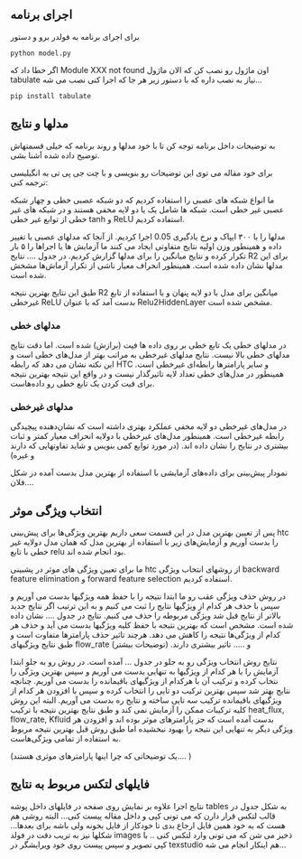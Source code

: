 ## اجرای برنامه

برای اجرای برنامه به فولدر برو و دستور

```
python model.py
```
اگر خطا داد که Module XXX not found اون ماژول رو نصب کن که الان ماژول tabulate نیاز به نصب داره که با دستور زیر هر جا که اجرا کنی نصب می شه... 




```
pip install tabulate
```



## مدلها و نتایج
به توضیحات داخل برنامه توجه کن تا با خود مدلها و روند برنامه که خیلی قسمتهاش توضیح داده شده آشنا بشی.

برای خود مقاله می توی این توضیحات رو بنویسی و با چت جی پی تی به انگیلیسی ترجمه کنی:


ما انواع شبکه های عصبی را استفاده کردیم که دو شبکه عصبی خطی و چهار شبکه عصبی غیر خطی است. شبکه ها شامل یک یا دو لایه مخفی هستند و در شبکه های غیر خطی از توابع غیر خطی tanh و ReLU استفاده کردیم. 

مدلها را با ۳۰۰ ایپاک و نرخ یادگیری 0.05 اجرا کردیم. از آنجا که مدلهای عصبی با تغییر داده و همینطور وزن اولیه نتایج متفاوتی ایجاد می کنند ما آزمایش ها یا اجراها را ۵ بار تکرار کرده و نتایج میانگین را برای مدلها گزارش کردیم. در جدول .... نتایج R2 برای این مدلها نشان داده شده است. همینطور انحراف معیار ناشی از تکرار آزماش‌ها مشخش شده است.

طبق این نتایج بهترین نتیجه R2 میانگین برای مدل با دو لایه پنهان و با استفاده از تابع غیرخطی ReLU بدست آمد که با عنوان Relu2HiddenLayer مشخص شده است. 

### مدلهای خطی
در مدلهای خطی یک تابع خطی بر روی داده ها فیت (برازش) شده است. اما دقت نتایج مدلهای خطی بالا نیست. نتایج مدلهای غیرخطی به مراتب بهتر از مدل‌های خطی است  و این نکته نشان می دهد که رابطه HTC و سایر پارامترها رابطه‌ای غیرخطی است. همینطور در مدل‌های خطی تعداد لایه تاثیرگذار نیست و در واقع این نتیجه بهترین نتیجه برای فیت کردن یک تابع خطی رو داده‌هاست.

### مدلهای غیرخطی
در مدل‌های غیرخطی دو لایه مخفی عملکرد بهتری داشته است که نشان‌دهنده پیچیدگی رابطه غیرخطی است. همینطور مدل‌های غیرخطی با دولایه انحراف معیار کمتر و ثبات بیشتری در نتایج را نشان داده اند. (در مورد توابع کمی بنویس و شاید تفاوتهایی که دارند و غیره)

نمودار پیش‌بینی برای داده‌های آزمایشی با استفاده از بهترین مدل بدست آمده در شکل فلان....

## انتخاب ویژگی موثر
پس از تعیین بهترین مدل در این قسمت سعی داریم بهترین ویژگی‌ها برای پیش‌بینی htc را بدست آوریم و آزمایش‌های زیر با استفاده از بهترین مدل که همان مدل دولایه غیر خطی با تابع relu بود انجام شده اند.


ما برای تعیین ویژگی های موثر در پشبینی htc از روشهای انتخاب ویژگی  backward feature elimination و forward feature selection استفاده کردیم. 


در روش حذف ویژگی عقب رو ما ابتدا نتیجه را با حفظ همه ویژگیها بدست می آوریم و سپس با حذف هر کدام از ویژگیها نتایج را ثبت می کنیم و به این ترتیب اگر نتایج جدید بالاتر از نتایج قبل شد ویژگی مربوطه را حذف می کنیم. نتایج در جدول  .... نشان داده شده است. مشخص است که بهترین نتیجه با حفظ کلیه ویژگیها بدست می آید و حذف هر کدام از ویژگی‌ها نتیجه را کاهش می دهد. هرچند تاثیر حذف پارامترها متفاوت است و طبق نتایج ویژگیهای flow_rate و ..... تاثیر بیشتری دارند. (توضیحات بیشتر)

نتایج روش انتخاب ویژگی رو به جلو در جدول ... آمده است.
در روش رو به جلو ابتدا آزمایش را با هر کدام از ویژگیها به تنهایی بدست می آوریم و سپس بهترین ویژگی را نتخاب کرده و ترکیب آن با هرکدام از ویژگیهای باقیمانده را بدست می آوریم. چنانچه نتایج بهتر شد سپس بهترین ترکیب دو تایی را انتخاب کرده و سپس با افزودن هر کدام از ویژگیهای باقیمانده ترکیب سه تایی ساخته و نتایج ره بدست می آوریم. البته این روش کلیه ترکیبات ممکن را آزمایش نمی کند و طبق نتایج بهترین نتیجه با ترکیب heat_flux, flow_rate, Kfluid بدست آمده است که جز پارامترهای موثر بوده اند و افزودن هر ویژگی دیگر به تنهایی این نتیجه را بهبود نبخشیده اما طبق روش قبل بهترین نتیجه مربوط به استفاده از تمامی ویژگی‌هاست.

(یک توضیحاتی که چرا اینها پارامترهای موثری هستند.... )


## فایلهای لتکس مربوط به نتایج

نتایج اجرا علاوه بر نمایش روی صفحه در فایلهای داخل پوشه tables به شکل جدول در قالب لتکس قرار دارن که می تونی کپی و داخل مقاله پیست کنی...  البته روشی هم هست که به خود همین فایل ارجاع بدی تا خودکار از فایل بخونه ولی باشه برای بعدها... شکلها نیز به تریب دقت در فولد images ذخیر می شن که می تونی وارد لتکس کنی .. با کپی تصویر و سپس پیست روی خود ویرایشگر در texstudio هم اینکار انجام می شه... 



